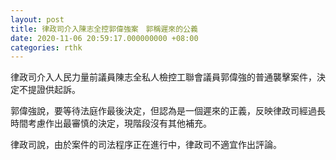 ```yaml
---
layout: post
title: 律政司介入陳志全控郭偉強案　郭稱遲來的公義
date: 2020-11-06 20:59:17.000000000 +08:00
categories: rthk
---
```


律政司介入人民力量前議員陳志全私人檢控工聯會議員郭偉強的普通襲擊案件，決定不提證供起訴。

郭偉強說，要等待法庭作最後決定，但認為是一個遲來的正義，反映律政司經過長時間考慮作出最審慎的決定，現階段沒有其他補充。

律政司說，由於案件的司法程序正在進行中，律政司不適宜作出評論。
